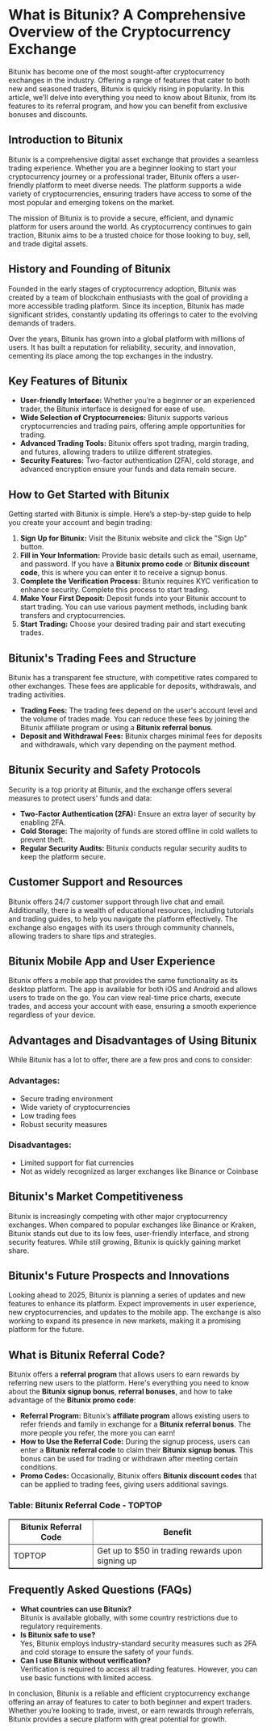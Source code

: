 <h1>What is Bitunix? A Comprehensive Overview of the Cryptocurrency Exchange</h1>

<p>Bitunix has become one of the most sought-after cryptocurrency exchanges in the industry. Offering a range of features that cater to both new and seasoned traders, Bitunix is quickly rising in popularity. In this article, we’ll delve into everything you need to know about Bitunix, from its features to its referral program, and how you can benefit from exclusive bonuses and discounts.</p>

<h2>Introduction to Bitunix</h2>
<p>Bitunix is a comprehensive digital asset exchange that provides a seamless trading experience. Whether you are a beginner looking to start your cryptocurrency journey or a professional trader, Bitunix offers a user-friendly platform to meet diverse needs. The platform supports a wide variety of cryptocurrencies, ensuring traders have access to some of the most popular and emerging tokens on the market.</p>
<p>The mission of Bitunix is to provide a secure, efficient, and dynamic platform for users around the world. As cryptocurrency continues to gain traction, Bitunix aims to be a trusted choice for those looking to buy, sell, and trade digital assets.</p>

<h2>History and Founding of Bitunix</h2>
<p>Founded in the early stages of cryptocurrency adoption, Bitunix was created by a team of blockchain enthusiasts with the goal of providing a more accessible trading platform. Since its inception, Bitunix has made significant strides, constantly updating its offerings to cater to the evolving demands of traders.</p>
<p>Over the years, Bitunix has grown into a global platform with millions of users. It has built a reputation for reliability, security, and innovation, cementing its place among the top exchanges in the industry.</p>

<h2>Key Features of Bitunix</h2>
<ul>
        <li><strong>User-friendly Interface:</strong> Whether you’re a beginner or an experienced trader, the Bitunix interface is designed for ease of use.</li>
        <li><strong>Wide Selection of Cryptocurrencies:</strong> Bitunix supports various cryptocurrencies and trading pairs, offering ample opportunities for trading.</li>
        <li><strong>Advanced Trading Tools:</strong> Bitunix offers spot trading, margin trading, and futures, allowing traders to utilize different strategies.</li>
        <li><strong>Security Features:</strong> Two-factor authentication (2FA), cold storage, and advanced encryption ensure your funds and data remain secure.</li>
</ul>

<h2>How to Get Started with Bitunix</h2>
<p>Getting started with Bitunix is simple. Here’s a step-by-step guide to help you create your account and begin trading:</p>
<ol>
        <li><strong>Sign Up for Bitunix:</strong> Visit the Bitunix website and click the "Sign Up" button.</li>
        <li><strong>Fill in Your Information:</strong> Provide basic details such as email, username, and password. If you have a <strong>Bitunix promo code</strong> or <strong>Bitunix discount code</strong>, this is where you can enter it to receive a signup bonus.</li>
        <li><strong>Complete the Verification Process:</strong> Bitunix requires KYC verification to enhance security. Complete this process to start trading.</li>
        <li><strong>Make Your First Deposit:</strong> Deposit funds into your Bitunix account to start trading. You can use various payment methods, including bank transfers and cryptocurrencies.</li>
        <li><strong>Start Trading:</strong> Choose your desired trading pair and start executing trades.</li>
</ol>

<h2>Bitunix's Trading Fees and Structure</h2>
<p>Bitunix has a transparent fee structure, with competitive rates compared to other exchanges. These fees are applicable for deposits, withdrawals, and trading activities.</p>
<ul>
        <li><strong>Trading Fees:</strong> The trading fees depend on the user's account level and the volume of trades made. You can reduce these fees by joining the Bitunix affiliate program or using a <strong>Bitunix referral bonus</strong>.</li>
        <li><strong>Deposit and Withdrawal Fees:</strong> Bitunix charges minimal fees for deposits and withdrawals, which vary depending on the payment method.</li>
</ul>

<h2>Bitunix Security and Safety Protocols</h2>
<p>Security is a top priority at Bitunix, and the exchange offers several measures to protect users' funds and data:</p>
<ul>
        <li><strong>Two-Factor Authentication (2FA):</strong> Ensure an extra layer of security by enabling 2FA.</li>
        <li><strong>Cold Storage:</strong> The majority of funds are stored offline in cold wallets to prevent theft.</li>
        <li><strong>Regular Security Audits:</strong> Bitunix conducts regular security audits to keep the platform secure.</li>
</ul>

<h2>Customer Support and Resources</h2>
<p>Bitunix offers 24/7 customer support through live chat and email. Additionally, there is a wealth of educational resources, including tutorials and trading guides, to help you navigate the platform effectively. The exchange also engages with its users through community channels, allowing traders to share tips and strategies.</p>

<h2>Bitunix Mobile App and User Experience</h2>
<p>Bitunix offers a mobile app that provides the same functionality as its desktop platform. The app is available for both iOS and Android and allows users to trade on the go. You can view real-time price charts, execute trades, and access your account with ease, ensuring a smooth experience regardless of your device.</p>

<h2>Advantages and Disadvantages of Using Bitunix</h2>
<p>While Bitunix has a lot to offer, there are a few pros and cons to consider:</p>
<h3>Advantages:</h3>
<ul>
        <li>Secure trading environment</li>
        <li>Wide variety of cryptocurrencies</li>
        <li>Low trading fees</li>
        <li>Robust security measures</li>
</ul>
<h3>Disadvantages:</h3>
<ul>
        <li>Limited support for fiat currencies</li>
        <li>Not as widely recognized as larger exchanges like Binance or Coinbase</li>
</ul>

<h2>Bitunix's Market Competitiveness</h2>
<p>Bitunix is increasingly competing with other major cryptocurrency exchanges. When compared to popular exchanges like Binance or Kraken, Bitunix stands out due to its low fees, user-friendly interface, and strong security features. While still growing, Bitunix is quickly gaining market share.</p>

<h2>Bitunix's Future Prospects and Innovations</h2>
<p>Looking ahead to 2025, Bitunix is planning a series of updates and new features to enhance its platform. Expect improvements in user experience, new cryptocurrencies, and updates to the mobile app. The exchange is also working to expand its presence in new markets, making it a promising platform for the future.</p>

<h2>What is Bitunix Referral Code?</h2>
<p>Bitunix offers a <strong>referral program</strong> that allows users to earn rewards by referring new users to the platform. Here's everything you need to know about the <strong>Bitunix signup bonus</strong>, <strong>referral bonuses</strong>, and how to take advantage of the <strong>Bitunix promo code</strong>:</p>
<ul>
        <li><strong>Referral Program:</strong> Bitunix’s <strong>affiliate program</strong> allows existing users to refer friends and family in exchange for a <strong>Bitunix referral bonus</strong>. The more people you refer, the more you can earn!</li>
        <li><strong>How to Use the Referral Code:</strong> During the signup process, users can enter a <strong>Bitunix referral code</strong> to claim their <strong>Bitunix signup bonus</strong>. This bonus can be used for trading or withdrawn after meeting certain conditions.</li>
        <li><strong>Promo Codes:</strong> Occasionally, Bitunix offers <strong>Bitunix discount codes</strong> that can be applied to trading fees, giving users additional savings.</li>
</ul>

<h3>Table: Bitunix Referral Code - TOPTOP</h3>
<table border="1">
        <thead>
            <tr>
                <th>Bitunix Referral Code</th>
                <th>Benefit</th>
            </tr>
        </thead>
        <tbody>
            <tr>
                <td>TOPTOP</td>
                <td>Get up to $50 in trading rewards upon signing up</td>
            </tr>
        </tbody>
</table>

<h2>Frequently Asked Questions (FAQs)</h2>
<ul>
        <li><strong>What countries can use Bitunix?</strong><br>Bitunix is available globally, with some country restrictions due to regulatory requirements.</li>
        <li><strong>Is Bitunix safe to use?</strong><br>Yes, Bitunix employs industry-standard security measures such as 2FA and cold storage to ensure the safety of your funds.</li>
        <li><strong>Can I use Bitunix without verification?</strong><br>Verification is required to access all trading features. However, you can use basic functions with limited access.</li>
</ul>

<p>In conclusion, Bitunix is a reliable and efficient cryptocurrency exchange offering an array of features to cater to both beginner and expert traders. Whether you’re looking to trade, invest, or earn rewards through referrals, Bitunix provides a secure platform with great potential for growth.</p>
</body>
</html>
